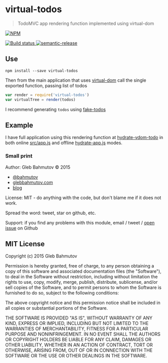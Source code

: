 # virtual-todos
> TodoMVC app rendering function implemented using virtual-dom

[![NPM][virtual-todos-icon] ][virtual-todos-url]

[![Build status][virtual-todos-ci-image] ][virtual-todos-ci-url]
[![semantic-release][semantic-image] ][semantic-url]

## Use

    npm install --save virtual-todos

Then from the main application that uses [virtual-dom](https://github.com/Matt-Esch/virtual-dom)
call the single exported function, passing list of todos

```js
var render = require('virtual-todos')
var virtualTree = render(todos)
```

I recommend generating `todos` using [fake-todos](https://github.com/bahmutov/fake-todos)

## Example

I have full application using this rendering function at 
[hydrate-vdom-todo](https://github.com/bahmutov/hydrate-vdom-todo) in both online
[src/app.js](https://github.com/bahmutov/hydrate-vdom-todo/blob/master/src/app.js) and
offline [hydrate-app.js](https://github.com/bahmutov/hydrate-vdom-todo/blob/master/hydrate-app.js)
modes.

### Small print

Author: Gleb Bahmutov &copy; 2015

* [@bahmutov](https://twitter.com/bahmutov)
* [glebbahmutov.com](http://glebbahmutov.com)
* [blog](http://glebbahmutov.com/blog/)

License: MIT - do anything with the code, but don't blame me if it does not work.

Spread the word: tweet, star on github, etc.

Support: if you find any problems with this module, email / tweet /
[open issue](https://github.com/bahmutov/virtual-todos/issues) on Github

## MIT License

Copyright (c) 2015 Gleb Bahmutov

Permission is hereby granted, free of charge, to any person
obtaining a copy of this software and associated documentation
files (the "Software"), to deal in the Software without
restriction, including without limitation the rights to use,
copy, modify, merge, publish, distribute, sublicense, and/or sell
copies of the Software, and to permit persons to whom the
Software is furnished to do so, subject to the following
conditions:

The above copyright notice and this permission notice shall be
included in all copies or substantial portions of the Software.

THE SOFTWARE IS PROVIDED "AS IS", WITHOUT WARRANTY OF ANY KIND,
EXPRESS OR IMPLIED, INCLUDING BUT NOT LIMITED TO THE WARRANTIES
OF MERCHANTABILITY, FITNESS FOR A PARTICULAR PURPOSE AND
NONINFRINGEMENT. IN NO EVENT SHALL THE AUTHORS OR COPYRIGHT
HOLDERS BE LIABLE FOR ANY CLAIM, DAMAGES OR OTHER LIABILITY,
WHETHER IN AN ACTION OF CONTRACT, TORT OR OTHERWISE, ARISING
FROM, OUT OF OR IN CONNECTION WITH THE SOFTWARE OR THE USE OR
OTHER DEALINGS IN THE SOFTWARE.

[virtual-todos-icon]: https://nodei.co/npm/virtual-todos.png?downloads=true
[virtual-todos-url]: https://npmjs.org/package/virtual-todos
[virtual-todos-ci-image]: https://travis-ci.org/bahmutov/virtual-todos.png?branch=master
[virtual-todos-ci-url]: https://travis-ci.org/bahmutov/virtual-todos
[semantic-image]: https://img.shields.io/badge/%20%20%F0%9F%93%A6%F0%9F%9A%80-semantic--release-e10079.svg
[semantic-url]: https://github.com/semantic-release/semantic-release

